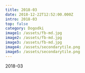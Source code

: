 ```yaml
---
title: 2018-03
date: 2018-12-22T12:52:00.000Z
intro: 2018-03
top: false
category: Dogodki
image1: /assets/fb-md.jpg
image2: /assets/fb-md.jpg
image3: /assets/fb-md.jpg
image4: /assets/secondarytile.png
image5: /assets/secondarytile.png
---
```


2018-03
